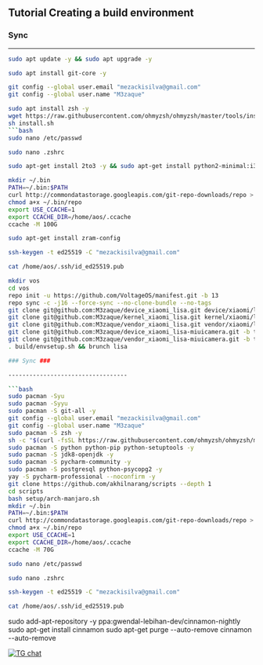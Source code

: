 Tutorial Creating a build environment
-------------------------------------

### Sync ###

----------------------------------

```bash
sudo apt update -y && sudo apt upgrade -y
```
```bash
sudo apt install git-core -y
```
```bash
git config --global user.email "mezackisilva@gmail.com"
git config --global user.name "M3zaque"
```
```bash
sudo apt install zsh -y
wget https://raw.githubusercontent.com/ohmyzsh/ohmyzsh/master/tools/install.sh
sh install.sh
```bash
sudo nano /etc/passwd
```
```bash
sudo nano .zshrc
```
```bash
sudo apt-get install 2to3 -y && sudo apt-get install python2-minimal:i386 -y && sudo apt-get install python2:i386 -y && sudo && apt-get install python2-minimal -y && sudo apt-get install python2 -y && sudo apt-get install dh-python -y && sudo apt-get install python-is-python3 -y && sudo apt-get install python2 -y && sudo apt-get install python3 -y && sudo apt-get install python3.9 -y && sudo apt-get install python3.10 -y && sudo apt-get install python3.11 -y && sudo apt-get install python3-pip -y && git clone https://github.com/akhilnarang/scripts --depth 1 && cd scripts && bash setup/android_build_env.sh
```
```bash
mkdir ~/.bin
PATH=~/.bin:$PATH
curl http://commondatastorage.googleapis.com/git-repo-downloads/repo > ~/.bin/repo
chmod a+x ~/.bin/repo
export USE_CCACHE=1
export CCACHE_DIR=/home/aos/.ccache
ccache -M 100G
```
```bash
sudo apt-get install zram-config
```
```bash
ssh-keygen -t ed25519 -C "mezackisilva@gmail.com"
```
```bash
cat /home/aos/.ssh/id_ed25519.pub
```
```bash
mkdir vos
cd vos
repo init -u https://github.com/VoltageOS/manifest.git -b 13
repo sync -c -j16 --force-sync --no-clone-bundle --no-tags
git clone git@github.com:M3zaque/device_xiaomi_lisa.git device/xiaomi/lisa
git clone git@github.com:M3zaque/kernel_xiaomi_lisa.git kernel/xiaomi/lisa
git clone git@github.com:M3zaque/vendor_xiaomi_lisa.git vendor/xiaomi/lisa
git clone git@github.com:M3zaque/device_xiaomi_lisa-miuicamera.git -b thirteen device/xiaomi/lisa-miuicamera
git clone git@github.com:M3zaque/vendor_xiaomi_lisa-miuicamera.git -b thirteen vendor/xiaomi/lisa-miuicamera
. build/envsetup.sh && brunch lisa

### Sync ###

----------------------------------

```bash
sudo pacman -Syu
sudo pacman -Syyu
sudo pacman -S git-all -y
git config --global user.email "mezackisilva@gmail.com"
git config --global user.name "M3zaque"
sudo pacman -S zsh -y
sh -c "$(curl -fsSL https://raw.githubusercontent.com/ohmyzsh/ohmyzsh/master/tools/install.sh)"
sudo pacman -S python python-pip python-setuptools -y
sudo pacman -S jdk8-openjdk -y
sudo pacman -S pycharm-community -y
sudo pacman -S postgresql python-psycopg2 -y
yay -S pycharm-professional --noconfirm -y
git clone https://github.com/akhilnarang/scripts --depth 1
cd scripts
bash setup/arch-manjaro.sh
mkdir ~/.bin
PATH=~/.bin:$PATH
curl http://commondatastorage.googleapis.com/git-repo-downloads/repo > ~/.bin/repo
chmod a+x ~/.bin/repo
export USE_CCACHE=1
export CCACHE_DIR=/home/aos/.ccache
ccache -M 70G
```
```bash
sudo nano /etc/passwd
```
```bash
sudo nano .zshrc
```
```bash
ssh-keygen -t ed25519 -C "mezackisilva@gmail.com"
```
```bash
cat /home/aos/.ssh/id_ed25519.pub
```

sudo add-apt-repository -y ppa:gwendal-lebihan-dev/cinnamon-nightly
sudo apt-get install cinnamon
sudo apt-get purge --auto-remove cinnamon --auto-remove

[![TG chat](https://img.shields.io/badge/Support-Telegram-%23e52c5f.svg?style=for-the-badge&logo=telegram&&labelColor=121217991103595)](https://t.me/M3zaque)
